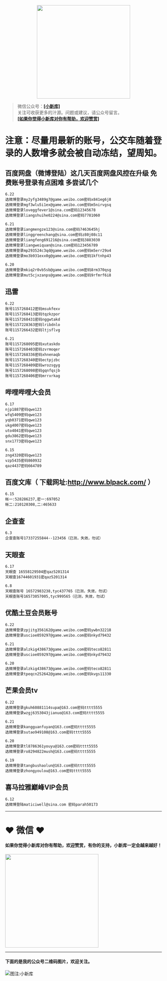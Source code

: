 <div align="center">
<a href="https://xiaoxinku.ys168.com">
<img width="300" src="https://s1.ax1x.com/2020/05/26/tiwdl8.gif"/>
</a>
</div>


>微信公众号：**<a href="#jump_1">[小新库]</a>**  
关注可收获更多的汁源。问题或建议，请公众号留言。  
**<a href="#jump_1">[如果你觉得小新库对你有帮助，欢迎赞赏]</a>**

# 注意：尽量用最新的账号，公交车随着登录的人数增多就会被自动冻结，望周知。

## 百度网盘（微博登陆）这几天百度网盘风控在升级 免费账号登录有点困难 多尝试几个

```
6.22
选微博登录my2yfg3489g7@game.weibo.com密码x841eg6j8
选微博登录mgf3wlu5i1ex@game.weibo.com密码m5nirvgsq
选微博登录loveggfever1@sina.com密码12345678
选微博登录liangshuihe0224@sina.com密码7781060

6.21
选微博登录iangmengze123@sina.com密码7463645hj
选微博登录linggreenchang@sina.com密码z80j08c11
选微博登录liangfeng691216@sina.com密码3883030
选微博登录liangweiquan@sina.com密码123456789
选微博登录mp293524c3qd@game.weibo.com密码m5err29o4
选微博登录mo3b931exx0g@game.weibo.com密码1kftnhp43

6.20
选微博登录mkiq2r0vb5sb@game.weibo.com密码8rm370qsg
选微博登录mut5cjxzanps@game.weibo.com密码9rfmrf6i8

```

## 迅雷

```
6.22
账号1157268412密码msukfexv
账号1157268413密码tqzkzpor
账号1157268431密码nggwtakd
账号1157228363密码lribdnlo
账号1157266432密码ltjsflvg

6.21
账号1157268095密码xutaskdo
账号1157268403密码zvrmoqer
账号1157268336密码xhnenaqb
账号1157268340密码ectpjzbc
账号1157268409密码wrozsgyg
账号1157268098密码gqnfqsjb
账号1157268406密码mrrxrkag

```

## 哔哩哔哩大会员

```
6.17
njp1887密码qwe123
wfq5409密码qwe123
yqb0371密码qwe123
ukg4007密码qwe123
uto4041密码qwe123
gdu3862密码qwe123
snx1773密码qwe123

6.15
zng4320密码qwe123
vzp5435密码860932
qaz4437密码664789

```

## 百度文库（ 下载网址:http://www.blpack.com/ ）

```
6.15
帐一:528286237,密一:697052
帐二:210120308,二:465633

```

## 企查查

```
6.3
企查查账号17337255844--123456（已测，失效，勿试）

```

## 天眼查

```
6.17
天眼查 16558129504密qaz5201314
天眼查16744601931密qaz5201314

6.8
天眼查账号 16572983238,tyc437765（已测，失效，勿试）
天眼查账号16573057005,tyc999565（已测，失效，勿试）

```

## 优酷土豆会员账号

```
6.22
选微博登录zpjitg356162@game.weibo.com密码ywbn32218
选微博登录uscioe059297@game.weibo.com密码nkyd79432

6.21
选微博登录alzkig438673@game.weibo.com密码teco82811
选微博登录uscioe059297@game.weibo.com密码nkyd79432

6.20
选微博登录alzkig438673@game.weibo.com密码teco82811
选微博登录tpeqcn252642@game.weibo.com密码kvgs11330

```

## 芒果会员tv

```
6.22
选微博登录gkuh60881114supa@163.com密码tttt5555
选微博登录wzgj6353043jianuo@163.com密码tttt5555

6.21
选微博登录kangguanfuyan@163.com密码tttt5555
选微博登录sutao949108@163.com密码tttt5555

6.20
选微博登录tl8786361youyu@163.com密码tttt5555
选微博登录ro8294822mush@163.com密码tttt5555

6.19
选微博登录tangbushaolun@163.com密码tttt5555
选微博登录zhongyoulou@163.com密码tttt5555

```

## 喜马拉雅巅峰VIP会员

```
6.12
选微博登陆maticiwell@sina.com 密码parah50173

```

***

# ❤ 微信 ❤ 

#### 如果你觉得小新库对你有帮助，欢迎赞赏，有你的支持，小新库一定会越来越好！
<div>
<a href="https://s1.ax1x.com/2020/05/26/tiVwse.png">
<img width="300" src="https://camo.githubusercontent.com/be06971baed9105260e0ed5c03746108c30b527f/68747470733a2f2f63646e2e6275796d6561636f666665652e636f6d2f627574746f6e732f64656661756c742d6f72616e67652e706e67"/>
</a>
</div>

<a id="jump_1"></a> 
***
#### 下面的是我的公众号二维码图片，欢迎关注。  
![图注:小新库](https://s1.ax1x.com/2020/05/15/Ysg6dH.jpg) 


